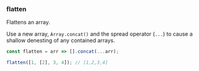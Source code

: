 ### flatten

Flattens an array.

Use a new array, `Array.concat()` and the spread operator (`...`) to cause a shallow denesting of any contained arrays.

```js
const flatten = arr => [].concat(...arr);
```

```js
flatten([1, [2], 3, 4]); // [1,2,3,4]
```
